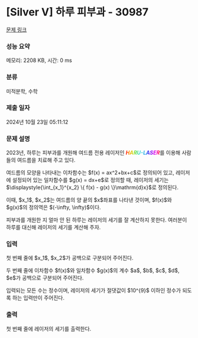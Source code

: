 # [Silver V] 하루 피부과 - 30987 

[문제 링크](https://www.acmicpc.net/problem/30987) 

### 성능 요약

메모리: 2208 KB, 시간: 0 ms

### 분류

미적분학, 수학

### 제출 일자

2024년 10월 23일 05:11:12

### 문제 설명

<p>2023년, 하루는 피부과를 개원해 여드름 전용 레이저인 <span style="background: linear-gradient(90deg, rgba(255,0,0,1) 0%, rgba(255,154,0,1) 10%, rgba(208,222,33,1) 20%, rgba(79,220,74,1) 30%, rgba(63,218,216,1) 40%, rgba(47,201,226,1) 50%, rgba(28,127,238,1) 60%, rgba(95,21,242,1) 70%, rgba(186,12,248,1) 80%, rgba(251,7,217,1) 90%, rgba(255,0,0,1) 100%); background-clip: text; color: transparent; -webkit-background-clip: text; -webkit-text-fill-color: transparent; font-weight: bold; font-style: italic;">HARU-LASER</span>를 이용해 사람들의 여드름을 치료해 주고 있다. </p>

<p>여드름의 모양을 나타내는 이차함수는 $f(x) = ax^2+bx+c$로 정의되어 있고, 레이저에 설정되어 있는 일차함수를 $g(x) = dx+e$로 정의할 때, 레이저의 세기는 $\displaystyle{\int_{x_1}^{x_2} \{ f(x) - g(x) \}\mathrm{d}x}$로 정의된다.</p>

<p>이때, $x_1$, $x_2$는 여드름의 양 끝의 $x$좌표를 나타낸 것이며, $f(x)$와 $g(x)$의 정의역은 $(-\infty, \infty)$이다.</p>

<p>피부과를 개원한 지 얼마 안 된 하루는 레이저의 세기를 잘 계산하지 못한다. 여러분이 하루를 대신해 레이저의 세기를 계산해 주자.</p>

### 입력 

 <p>첫 번째 줄에 $x_1$, $x_2$가 공백으로 구분되어 주어진다.</p>

<p>두 번째 줄에 이차함수 $f(x)$와 일차함수 $g(x)$의 계수 $a$, $b$, $c$, $d$, $e$가 공백으로 구분되어 주어진다.</p>

<p>입력되는 모든 수는 정수이며, 레이저의 세기가 절댓값이 $10^{9}$ 이하인 정수가 되도록 하는 입력만이 주어진다.</p>

### 출력 

 <p>첫 번째 줄에 레이저의 세기를 출력한다.</p>

